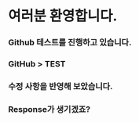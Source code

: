 # 여러분 환영합니다.

### Github 테스트를 진행하고 있습니다.

### GitHub > TEST  

### 수정 사항을 반영해 보았습니다.

### Response가 생기겠죠?

